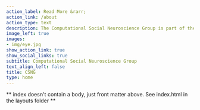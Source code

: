 ```yaml
---
action_label: Read More &rarr;
action_link: /about
action_type: text
description: The Computational Social Neuroscience Group is part of the [Department of Psychology](psychology.gmu.edu) at [George Mason University](www.gmu.edu). We study social and affective processing in humans, with particular emphasis on computational and neural processes.
image_left: true
images:
- img/eye.jpg
show_action_link: true
show_social_links: true
subtitle: Computational Social Neuroscience Group
text_align_left: false
title: CSNG
type: home
---
```


** index doesn't contain a body, just front matter above.
See index.html in the layouts folder **
